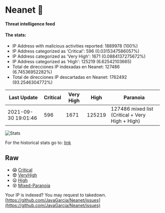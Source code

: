 # Neanet :hocho:
#### Threat intelligence feed
#### The stats:

- IP Address with malicious activities reported: 1889978 (100%)
- IP Address categorized as 'Critical':  596 (0.0315347586057%)
- IP Address categorized as 'Very High':  1671 (0.0884137275672%)
- IP Address categorized as 'High':  125219 (6.62542103665)
- Total de direcciones IP indexadas en Neanet:  127486 (6.74536952282%)
- Total de direcciones IP descartadas en Neanet:  1762492 (93.2546304772%)

| Last Update | Critical | Very High | High | Paranoia |
| --- | --- | --- | --- | --- |
| 2021-09-30 19:01:46 | 596 | 1671 | 125219 | 127486 mixed list (Critical + Very High + High)|

![Stats](https://docs.google.com/spreadsheets/d/e/2PACX-1vSnaNMIXVabIpDJjufMlzH7poXnshF3mgd8Is1g9ytUEzVsP5my4Trn8f-xkoLLQ38xpL3HtmUexLo6/pubchart?oid=501124687&format=image)

For the historical stats go to: [link](/stats.csv)
## Raw
- :scream: [Critical](https://raw.githubusercontent.com/JavaGarcia/Neanet/master/blacklists/neanet_critical.txt)
- :fearful: [VeryHigh](https://raw.githubusercontent.com/JavaGarcia/Neanet/master/blacklists/neanet_veryHigh.txtt)
- :frowning: [High](https://raw.githubusercontent.com/JavaGarcia/Neanet/master/blacklists/neanet_high.txt)
- :dizzy_face: [Mixed-Paranoia](https://raw.githubusercontent.com/JavaGarcia/Neanet/master/blacklists/neanet_all.txt)


Your IP is indexed? You may request to takedown. [https://github.com/JavaGarcia/Neanet/issues](https://github.com/JavaGarcia/Neanet/issues)

















































































































































































































































































































































































































































































































































































































































































































































































































































































































































































































































































































































































































































































































































































































































































































































































































































































































































































































































































































































































































































































































































































































































































































































































































































































































































































































































































































































































































































































































































































































































































































































































































































































































































































































































































































































































































































































































































































































































































































































































































































































































































































































































































































































































































































































































































































































































































































































































































































































































































































































































































































































































































































































































































































































































































































































































































































































































































































































































































































































































































































































































































































































































































































































































































































































































































































































































































































































































































































































































































































































































































































































































































































































































































































































































































































































































































































































































































































































































































































































































































































































































































































































































































































































































































































































































































































































































































































































































































































































































































































































































































































































































































































































































































